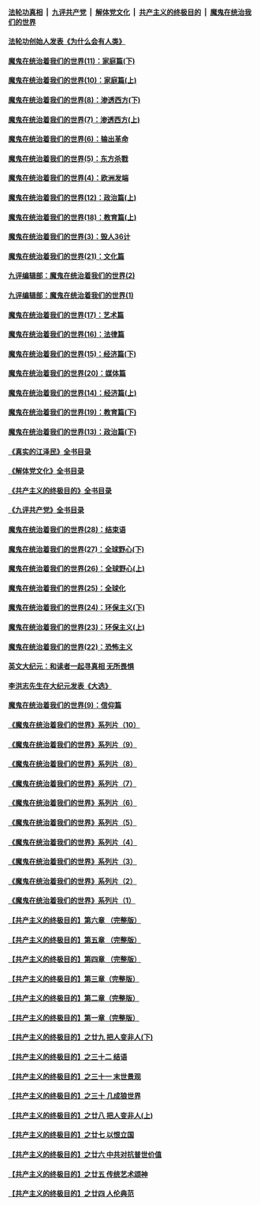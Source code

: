####  [法轮功真相](../../../../basic/blob/master/README.md?t=02111612) &nbsp;|&nbsp; [九评共产党](../../../../9ping.md/blob/master/README.md?t=02111612) &nbsp;|&nbsp; [解体党文化](../../../../jtdwh.md/blob/master/README.md?t=02111612)  &nbsp;|&nbsp; [共产主义的终极目的](../../../../gczydzjmd.md/blob/master/README.md?t=02111612) &nbsp;|&nbsp; [魔鬼在统治我们的世界](../../../../mgztzwmdsj.md/blob/master/README.md?t=02111612) 

#### [法轮功创始人发表《为什么会有人类》](../pages/nsc422/n13912117.md?t=02111612) 

#### [魔鬼在统治着我们的世界(11)：家庭篇(下)](../pages/nsc422/n10440961.md?t=02111612) 

#### [魔鬼在统治着我们的世界(10)：家庭篇(上)](../pages/nsc422/n10435448.md?t=02111612) 

#### [魔鬼在统治着我们的世界(8)：渗透西方(下)](../pages/nsc422/n10429603.md?t=02111612) 

#### [魔鬼在统治着我们的世界(7)：渗透西方(上)](../pages/nsc422/n10426013.md?t=02111612) 

#### [魔鬼在统治着我们的世界(6)：输出革命](../pages/nsc422/n10421536.md?t=02111612) 

#### [魔鬼在统治着我们的世界(5)：东方杀戮](../pages/nsc422/n10417707.md?t=02111612) 

#### [魔鬼在统治着我们的世界(4)：欧洲发端](../pages/nsc422/n10414890.md?t=02111612) 

#### [魔鬼在统治着我们的世界(12)：政治篇(上)](../pages/nsc422/n10444576.md?t=02111612) 

#### [魔鬼在统治着我们的世界(18)：教育篇(上)](../pages/nsc422/n10526970.md?t=02111612) 

#### [魔鬼在统治着我们的世界(3)：毁人36计](../pages/nsc422/n10411583.md?t=02111612) 

#### [魔鬼在统治着我们的世界(21)：文化篇](../pages/nsc422/n10597706.md?t=02111612) 

#### [九评编辑部：魔鬼在统治着我们的世界(2)](../pages/nsc422/n10410036.md?t=02111612) 

#### [九评编辑部：魔鬼在统治着我们的世界(1)](../pages/nsc422/n10406825.md?t=02111612) 

#### [魔鬼在统治着我们的世界(17)：艺术篇](../pages/nsc422/n10499093.md?t=02111612) 

#### [魔鬼在统治着我们的世界(16)：法律篇](../pages/nsc422/n10485969.md?t=02111612) 

#### [魔鬼在统治着我们的世界(15)：经济篇(下)](../pages/nsc422/n10469975.md?t=02111612) 

#### [魔鬼在统治着我们的世界(20)：媒体篇](../pages/nsc422/n10586579.md?t=02111612) 

#### [魔鬼在统治着我们的世界(14)：经济篇(上)](../pages/nsc422/n10457370.md?t=02111612) 

#### [魔鬼在统治着我们的世界(19)：教育篇(下)](../pages/nsc422/n10564808.md?t=02111612) 

#### [魔鬼在统治着我们的世界(13)：政治篇(下)](../pages/nsc422/n10448270.md?t=02111612) 

#### [《真实的江泽民》全书目录](../pages/nsc422/n13721399.md?t=02111612) 

#### [《解体党文化》全书目录](../pages/nsc422/n13721157.md?t=02111612) 

#### [《共产主义的终极目的》全书目录](../pages/nsc422/n13721048.md?t=02111612) 

#### [《九评共产党》全书目录](../pages/nsc422/n13708085.md?t=02111612) 

#### [魔鬼在统治着我们的世界(28)：结束语](../pages/nsc422/n10936246.md?t=02111612) 

#### [魔鬼在统治着我们的世界(27)：全球野心(下)](../pages/nsc422/n10928319.md?t=02111612) 

#### [魔鬼在统治着我们的世界(26)：全球野心(上)](../pages/nsc422/n10900318.md?t=02111612) 

#### [魔鬼在统治着我们的世界(25)：全球化](../pages/nsc422/n10788205.md?t=02111612) 

#### [魔鬼在统治着我们的世界(24)：环保主义(下)](../pages/nsc422/n10695307.md?t=02111612) 

#### [魔鬼在统治着我们的世界(23)：环保主义(上)](../pages/nsc422/n10688613.md?t=02111612) 

#### [魔鬼在统治着我们的世界(22)：恐怖主义](../pages/nsc422/n10614727.md?t=02111612) 

#### [英文大纪元：和读者一起寻真相 无所畏惧](../pages/nsc422/n12542027.md?t=02111612) 

#### [李洪志先生在大纪元发表《大选》](../pages/nsc422/n12534746.md?t=02111612) 

#### [魔鬼在统治着我们的世界(9)：信仰篇](../pages/nsc422/n10432159.md?t=02111612) 

#### [《魔鬼在统治着我们的世界》系列片（10）](../pages/nsc422/n12292670.md?t=02111612) 

#### [《魔鬼在统治着我们的世界》系列片（9）](../pages/nsc422/n12290859.md?t=02111612) 

#### [《魔鬼在统治着我们的世界》系列片（8）](../pages/nsc422/n12287445.md?t=02111612) 

#### [《魔鬼在统治着我们的世界》系列片（7）](../pages/nsc422/n12283425.md?t=02111612) 

#### [《魔鬼在统治着我们的世界》系列片（6）](../pages/nsc422/n12282314.md?t=02111612) 

#### [《魔鬼在统治着我们的世界》系列片（5）](../pages/nsc422/n12281419.md?t=02111612) 

#### [《魔鬼在统治着我们的世界》系列片（4）](../pages/nsc422/n12274024.md?t=02111612) 

#### [《魔鬼在统治着我们的世界》系列片（3）](../pages/nsc422/n12271322.md?t=02111612) 

#### [《魔鬼在统治着我们的世界》系列片（2）](../pages/nsc422/n12269049.md?t=02111612) 

#### [《魔鬼在统治着我们的世界》系列片（1）](../pages/nsc422/n12267575.md?t=02111612) 

#### [【共产主义的终极目的】第六章 （完整版）](../pages/nsc422/n11428913.md?t=02111612) 

#### [【共产主义的终极目的】第五章 （完整版）](../pages/nsc422/n11428912.md?t=02111612) 

#### [【共产主义的终极目的】第四章 （完整版）](../pages/nsc422/n11428907.md?t=02111612) 

#### [【共产主义的终极目的】第三章（完整版）](../pages/nsc422/n11428848.md?t=02111612) 

#### [【共产主义的终极目的】第二章（完整版）](../pages/nsc422/n11428831.md?t=02111612) 

#### [【共产主义的终极目的】第一章（完整版）](../pages/nsc422/n11417651.md?t=02111612) 

#### [【共产主义的终极目的】之廿九 把人变非人(下)](../pages/nsc422/n11344140.md?t=02111612) 

#### [【共产主义的终极目的】之三十二 结语](../pages/nsc422/n11360535.md?t=02111612) 

#### [【共产主义的终极目的】之三十一 末世景观](../pages/nsc422/n11351129.md?t=02111612) 

#### [【共产主义的终极目的】之三十 几成狼世界](../pages/nsc422/n11348280.md?t=02111612) 

#### [【共产主义的终极目的】之廿八 把人变非人(上)](../pages/nsc422/n11340492.md?t=02111612) 

#### [【共产主义的终极目的】之廿七 以恨立国](../pages/nsc422/n11336944.md?t=02111612) 

#### [【共产主义的终极目的】之廿六 中共对抗普世价值](../pages/nsc422/n11324785.md?t=02111612) 

#### [【共产主义的终极目的】之廿五 传统艺术颂神](../pages/nsc422/n11296396.md?t=02111612) 

#### [【共产主义的终极目的】之廿四 人伦典范](../pages/nsc422/n11296397.md?t=02111612) 

